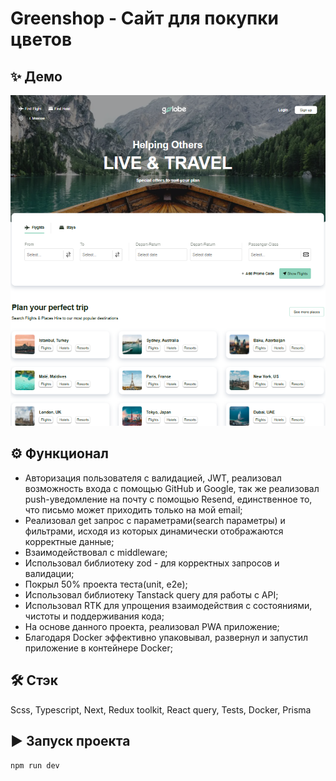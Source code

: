 # Greenshop - Сайт для покупки цветов

## ✨ Демо

![alt text](image.png)

## ⚙ Функционал

- Авторизация пользователя с валидацией, JWT, реализовал возможность входа с помощью GitHub и Google, так же реализовал push-уведомление на почту с помощью Resend, единственное то, что письмо может приходить только на мой email;
- Реализовал get запрос с параметрами(search параметры) и фильтрами, исходя из которых динамически отображаются корректные данные;
- Взаимодействовал с middleware;
- Использовал библиотеку zod - для корректных запросов и валидации;
- Покрыл 50% проекта теста(unit, e2e);
- Использовал библиотеку Tanstack query для работы с API;
- Использовал RTK для упрощения взаимодействия с состояниями, чистоты и поддерживания кода;
- На основе данного проекта, реализовал PWA приложение;
- Благодаря Docker эффективно упаковывал, развернул и запустил приложение в контейнере Docker;

## 🛠 Стэк

Scss, Typescript, Next, Redux toolkit, React query, Tests, Docker, Prisma

## ▶ Запуск проекта

`npm run dev`
